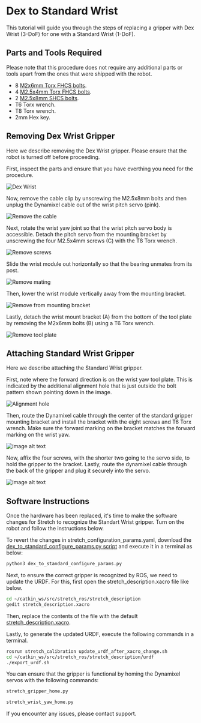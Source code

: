 # Dex to Standard Wrist
This tutorial will guide you through the steps of replacing a gripper with Dex Wrist (3-DoF) for one with a Standard Wrist (1-DoF).

## Parts and Tools Required
Please note that this procedure does not require any additional parts or tools apart from the ones that were shipped with the robot.
* 8 [M2x6mm Torx FHCS bolts](https://www.mcmaster.com/90236A104/).
* 4 [M2.5x4mm Torx FHCS bolts](https://www.mcmaster.com/92703A448/).
* 2 [M2.5x8mm SHCS bolts](https://www.mcmaster.com/91290A102/).
* T6 Torx wrench.
* T8 Torx wrench.
* 2mm Hex key.

## Removing Dex Wrist Gripper
Here we describe removing the Dex Wrist gripper. Please ensure that the robot is turned off before proceeding.

First, inspect the parts and ensure that you have everthing you need for the procedure.

![Dex Wrist](https://raw.githubusercontent.com/hello-robot/stretch_hardware_guides/master/docs/images/dex_wrist_cable_detail.png)

Now, remove the cable clip by unscrewing the M2.5x8mm bolts and then unplug the Dynamixel cable out of the wrist pitch servo (pink).

![Remove the cable](https://raw.githubusercontent.com/hello-robot/stretch_hardware_guides/master/docs/images/dex_wrist_cable_route_rs.png)

Next, rotate the wrist yaw joint so that the wrist pitch servo body is accessible. Detach the pitch servo from the mounting bracket by unscrewing the four M2.5x4mm screws (C) with the T8 Torx wrench.

![Remove screws](https://raw.githubusercontent.com/hello-robot/stretch_hardware_guides/master/docs/images/dex_wrist_pitch_bracket_attach_rs.png)

Slide the wrist module out horizontally so that the bearing unmates from its post.

![Remove mating](https://raw.githubusercontent.com/hello-robot/stretch_hardware_guides/master/docs/images/dex_wrist_roll_install2_rs.png)

Then, lower the wrist module vertically away from the mounting bracket.

![Remove from mounting bracket](https://raw.githubusercontent.com/hello-robot/stretch_hardware_guides/master/docs/images/dex_wrist_roll_install_rs.png)

Lastly, detach the wrist mount bracket (A) from the bottom of the tool plate by removing the M2x6mm bolts (B) using a T6 Torx wrench.

![Remove tool plate](https://raw.githubusercontent.com/hello-robot/stretch_hardware_guides/master/docs/images/dex_wrist_bracket_install_rs.png)

## Attaching Standard Wrist Gripper
Here we describe attaching the Standard Wrist gripper.

First, note where the forward direction is on the wrist yaw tool plate. This is indicated by the additional alignment hole that is just outside the bolt pattern shown pointing down in the image.

![Alignment hole](https://raw.githubusercontent.com/hello-robot/stretch_hardware_guides/master/docs/images/dex_wrist_C_rs.png)

Then, route the Dynamixel cable through the center of the standard gripper mounting bracket and install the bracket with the eight screws and T6 Torx wrench. Make sure the forward marking on the bracket matches the forward marking on the wrist yaw.

![image alt text](https://raw.githubusercontent.com/hello-robot/stretch_hardware_guides/master/docs/images/re2/gripper_mount_a_rs.png)

Now, affix the four screws, with the shorter two going to the servo side, to hold the gripper to the bracket. Lastly, route the dynamixel cable through the back of the gripper and plug it securely into the servo.

![image alt text](https://raw.githubusercontent.com/hello-robot/stretch_hardware_guides/master/docs/images/re2/gripper_mount_b_rs.png)

## Software Instructions
Once the hardware has been replaced, it's time to make the software changes for Stretch to recognize the Standart Wrist gripper. Turn on the robot and follow the instructions below.

To revert the changes in stretch_configuration_params.yaml, download the [dex_to_standard_configure_params.py script](https://github.com/hello-robot/stretch_tutorials/blob/master/stretch_tool_share/dex_to_standard_configure_params.py) and execute it in a terminal as below: 
```bash
python3 dex_to_standard_configure_params.py
```

Next, to ensure the correct gripper is recognized by ROS, we need to update the URDF. For this, first open the stretch_description.xacro file like below.
```bash
cd ~/catkin_ws/src/stretch_ros/stretch_description
gedit stretch_description.xacro
```

Then, replace the contents of the file with the default [stretch_description.xacro](https://github.com/hello-robot/stretch_ros/blob/master/stretch_description/urdf/stretch_description.xacro).

Lastly, to generate the updated URDF, execute the following commands in a terminal.
```bash
rosrun stretch_calibration update_urdf_after_xacro_change.sh
cd ~/catkin_ws/src/stretch_ros/stretch_description/urdf
./export_urdf.sh
```

You can ensure that the gripper is functional by homing the Dynamixel servos with the following commands:
```bash
stretch_gripper_home.py
```
```bash
stretch_wrist_yaw_home.py
```

If you encounter any issues, please contact support.